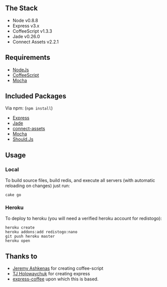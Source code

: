 ## The Stack

* Node v0.8.8
* Express v3.x
* CoffeeScript v1.3.3
* Jade v0.26.0
* Connect Assets v2.2.1

## Requirements

* [NodeJs](http://nodejs.org)
* [CoffeeScript](http://coffeescript.org)
* [Mocha](http://mochajs.org/)

## Included Packages

Via npm: (`npm install`)
* [Express](http://expressjs.com)
* [Jade](http://jade-lang.com/)
* [connect-assets](http://github.com/TrevorBurnham/connect-assets)
* [Mocha](http://mochajs.org/)
* [Should.Js](https://github.com/visionmedia/should.js/)

## Usage

### Local

To build source files, build redis, and execute all servers (with automatic reloading on changes) just run:

    cake go

### Heroku

To deploy to heroku (you will need a verified heroku account for redistogo):

    heroku create
    heroku addons:add redistogo:nano
    git push heroku master
    heroku open

## Thanks to

* [Jeremy Ashkenas](https://github.com/jashkenas) for creating coffee-script
* [TJ Holowaychuk](https://github.com/visionmedia) for creating express
* [express-coffee](https://github.com/twilson63/express-coffee) upon which this is based.
